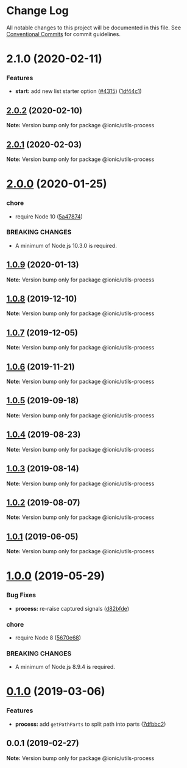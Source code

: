 # Change Log

All notable changes to this project will be documented in this file.
See [Conventional Commits](https://conventionalcommits.org) for commit guidelines.

# 2.1.0 (2020-02-11)


### Features

* **start:** add new list starter option ([#4315](https://github.com/ionic-team/ionic-cli/issues/4315)) ([1df44c1](https://github.com/ionic-team/ionic-cli/commit/1df44c1591f37b89f2b672857740edd6cb2aea67))





## [2.0.2](https://github.com/ionic-team/ionic-cli/compare/@ionic/utils-process@2.0.1...@ionic/utils-process@2.0.2) (2020-02-10)

**Note:** Version bump only for package @ionic/utils-process





## [2.0.1](https://github.com/ionic-team/ionic-cli/compare/@ionic/utils-process@2.0.0...@ionic/utils-process@2.0.1) (2020-02-03)

**Note:** Version bump only for package @ionic/utils-process





# [2.0.0](https://github.com/ionic-team/ionic-cli/compare/@ionic/utils-process@1.0.9...@ionic/utils-process@2.0.0) (2020-01-25)


### chore

* require Node 10 ([5a47874](https://github.com/ionic-team/ionic-cli/commit/5a478746c074207b6dc96aa8771f04a606deb1ef))


### BREAKING CHANGES

* A minimum of Node.js 10.3.0 is required.





## [1.0.9](https://github.com/ionic-team/ionic-cli/compare/@ionic/utils-process@1.0.8...@ionic/utils-process@1.0.9) (2020-01-13)

**Note:** Version bump only for package @ionic/utils-process





## [1.0.8](https://github.com/ionic-team/ionic-cli/compare/@ionic/utils-process@1.0.7...@ionic/utils-process@1.0.8) (2019-12-10)

**Note:** Version bump only for package @ionic/utils-process





## [1.0.7](https://github.com/ionic-team/ionic-cli/compare/@ionic/utils-process@1.0.6...@ionic/utils-process@1.0.7) (2019-12-05)

**Note:** Version bump only for package @ionic/utils-process





## [1.0.6](https://github.com/ionic-team/ionic-cli/compare/@ionic/utils-process@1.0.5...@ionic/utils-process@1.0.6) (2019-11-21)

**Note:** Version bump only for package @ionic/utils-process





## [1.0.5](https://github.com/ionic-team/ionic-cli/compare/@ionic/utils-process@1.0.4...@ionic/utils-process@1.0.5) (2019-09-18)

**Note:** Version bump only for package @ionic/utils-process





## [1.0.4](https://github.com/ionic-team/ionic-cli/compare/@ionic/utils-process@1.0.3...@ionic/utils-process@1.0.4) (2019-08-23)

**Note:** Version bump only for package @ionic/utils-process





## [1.0.3](https://github.com/ionic-team/ionic-cli/compare/@ionic/utils-process@1.0.2...@ionic/utils-process@1.0.3) (2019-08-14)

**Note:** Version bump only for package @ionic/utils-process





## [1.0.2](https://github.com/ionic-team/ionic-cli/compare/@ionic/utils-process@1.0.1...@ionic/utils-process@1.0.2) (2019-08-07)

**Note:** Version bump only for package @ionic/utils-process





## [1.0.1](https://github.com/ionic-team/ionic-cli/compare/@ionic/utils-process@1.0.0...@ionic/utils-process@1.0.1) (2019-06-05)

**Note:** Version bump only for package @ionic/utils-process





# [1.0.0](https://github.com/ionic-team/ionic-cli/compare/@ionic/utils-process@0.1.0...@ionic/utils-process@1.0.0) (2019-05-29)


### Bug Fixes

* **process:** re-raise captured signals ([d82bfde](https://github.com/ionic-team/ionic-cli/commit/d82bfde))


### chore

* require Node 8 ([5670e68](https://github.com/ionic-team/ionic-cli/commit/5670e68))


### BREAKING CHANGES

* A minimum of Node.js 8.9.4 is required.





<a name="0.1.0"></a>
# [0.1.0](https://github.com/ionic-team/ionic-cli/compare/@ionic/utils-process@0.0.1...@ionic/utils-process@0.1.0) (2019-03-06)


### Features

* **process:** add `getPathParts` to split path into parts ([7dfbbc2](https://github.com/ionic-team/ionic-cli/commit/7dfbbc2))




<a name="0.0.1"></a>
## 0.0.1 (2019-02-27)




**Note:** Version bump only for package @ionic/utils-process
